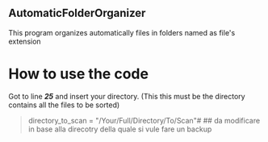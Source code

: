 ## AutomaticFolderOrganizer

This program organizes automatically files in folders named as file's extension 

# How to use the code

Got to line ***25***
and insert your directory. (This this must be the directory contains all the files to be sorted)

> directory_to_scan = "/Your/Full/Directory/To/Scan"# ## da modificare in base alla direcotry della quale si vule fare un backup

